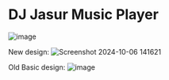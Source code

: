 # DJ Jasur Music Player

![image](https://github.com/user-attachments/assets/3116ab61-2441-439c-a350-db33ea8b72b8)



New design:
![Screenshot 2024-10-06 141621](https://github.com/user-attachments/assets/903b04c5-b203-4c58-bdd4-4d90bfccccd8)




Old Basic design:
![image](https://github.com/user-attachments/assets/076e3d24-765e-4510-8b15-38763a6ac033)
